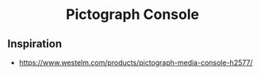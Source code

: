 <!-- 2025-02-04 -->

<h1 align="center">
  Pictograph Console
  <br>
  <sup><sub><sup><sup></sub>
</h1>

## Inspiration

- https://www.westelm.com/products/pictograph-media-console-h2577/
